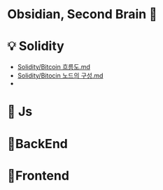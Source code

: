 # Obsidian, Second Brain 🧠

# 💡 Solidity 
* [Solidity/Bitcoin 흐름도.md](https://github.com/killthecardz/Obsidian/blob/main/Solidity/Bitcoin%20%ED%9D%90%EB%A6%84%EB%8F%84.md)
* [Solidity/Bitocin 노드의 구성.md](https://github.com/killthecardz/Obsidian/blob/main/Solidity/Bitocin%20%EB%85%B8%EB%93%9C%EC%9D%98%20%EA%B5%AC%EC%84%B1.md)
* 

# 📜 Js

# 📒BackEnd

# 📖Frontend



